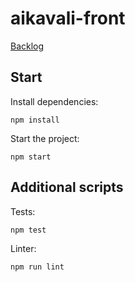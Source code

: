 # aikavali-front

[Backlog](https://docs.google.com/spreadsheets/d/1eLOK-ZdBtr7S7bItJMD2JX7B941bgRIqcAq6uivDRaY/edit#gid=7)  
## Start  
Install dependencies:

```npm install```

Start the project:

```npm start```

## Additional scripts
Tests:

```npm test```

Linter:

```npm run lint```
